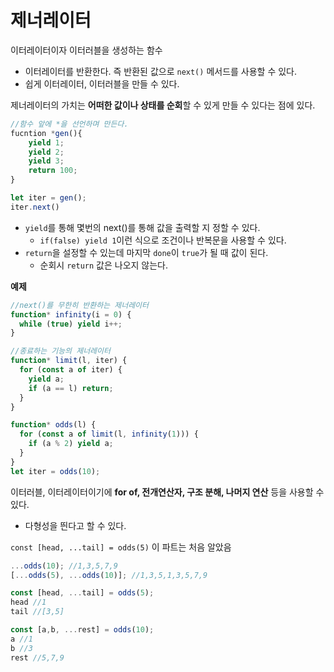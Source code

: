 # 제너레이터

이터레이터이자 이터러블을 생성하는 함수

- 이터레이터를 반환한다. 즉 반환된 값으로 `next()` 메서드를 사용할 수 있다.
- 쉽게 이터레이터, 이터러블을 만들 수 있다.

제너레이터의 가치는 **어떠한 값이나 상태를 순회**할 수 있게 만들 수 있다는 점에 있다.

```jsx
//함수 앞에 *을 선언하며 만든다.
fucntion *gen(){
	yield 1;
	yield 2;
	yield 3;
	return 100;
}

let iter = gen();
iter.next()
```

- `yield`를 통해 몇번의 next()를 통해 값을 출력할 지 정할 수 있다.
  - `if(false) yield 1`이런 식으로 조건이나 반복문을 사용할 수 있다.
- `return`을 설정할 수 있는데 마지막 `done`이 `true`가 될 때 값이 된다.
  - 순회시 `return` 값은 나오지 않는다.

**예제**

```jsx
//next()를 무한히 반환하는 제너레이터
function* infinity(i = 0) {
  while (true) yield i++;
}

//종료하는 기능의 제너레이터
function* limit(l, iter) {
  for (const a of iter) {
    yield a;
    if (a == l) return;
  }
}

function* odds(l) {
  for (const a of limit(l, infinity(1))) {
    if (a % 2) yield a;
  }
}
let iter = odds(10);
```

이터러블, 이터레이터이기에 **for of, 전개연산자, 구조 분해, 나머지 연산** 등을 사용할 수 있다.

- 다형성을 띈다고 할 수 있다.

`const [head, ...tail] = odds(5)` 이 파트는 처음 알았음

```jsx
...odds(10); //1,3,5,7,9
[...odds(5), ...odds(10)]; //1,3,5,1,3,5,7,9

const [head, ...tail] = odds(5);
head //1
tail //[3,5]

const [a,b, ...rest] = odds(10);
a //1
b //3
rest //5,7,9
```
